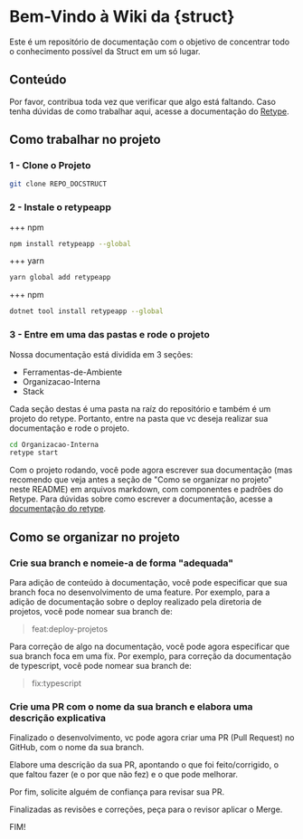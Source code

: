 # Bem-Vindo à Wiki da \{struct\}

Este é um repositório de documentação com o objetivo de concentrar todo o conhecimento possível da Struct em um só lugar.

## Conteúdo

Por favor, contribua toda vez que verificar que algo está faltando. Caso tenha dúvidas de como trabalhar aqui, acesse a documentação do [Retype](https://retype.com).

## Como trabalhar no projeto

### 1 - Clone o Projeto

```bash
git clone REPO_DOCSTRUCT
```

### 2 - Instale o retypeapp

+++ npm

```bash
npm install retypeapp --global
```

+++ yarn

```bash
yarn global add retypeapp
```

+++ npm

```bash
dotnet tool install retypeapp --global
```

### 3 - Entre em uma das pastas e rode o projeto

Nossa documentação está dividida em 3 seções:

- Ferramentas-de-Ambiente
- Organizacao-Interna
- Stack

Cada seção destas é uma pasta na raíz do repositório e também é um projeto do retype.
Portanto, entre na pasta que vc deseja realizar sua documentação e rode o projeto.

```bash
cd Organizacao-Interna
retype start
```

Com o projeto rodando, você pode agora escrever sua documentação (mas recomendo que veja antes a seção de "Como se organizar no projeto" neste README) em arquivos markdown, com componentes e padrões do Retype.
Para dúvidas sobre como escrever a documentação, acesse a [documentação do retype](https://retype.com/guides/formatting/).

## Como se organizar no projeto

### Crie sua branch e nomeie-a de forma "adequada"

Para adição de conteúdo à documentação, você pode especificar que sua branch foca no desenvolvimento de uma feature.
Por exemplo, para a adição de documentação sobre o deploy realizado pela diretoria de projetos, você pode nomear sua branch de:

> feat:deploy-projetos

Para correção de algo na documentação, você pode agora especificar que sua branch foca em uma fix.
Por exemplo, para correção da documentação de typescript, você pode nomear sua branch de:

> fix:typescript

### Crie uma PR com o nome da sua branch e elabora uma descrição explicativa

Finalizado o desenvolvimento, vc pode agora criar uma PR (Pull Request) no GitHub, com o nome da sua branch.

Elabore uma descrição da sua PR, apontando o que foi feito/corrigido, o que faltou fazer (e o por que não fez) e o que pode melhorar.

Por fim, solicite alguém de confiança para revisar sua PR.

Finalizadas as revisões e correções, peça para o revisor aplicar o Merge.

FIM!

